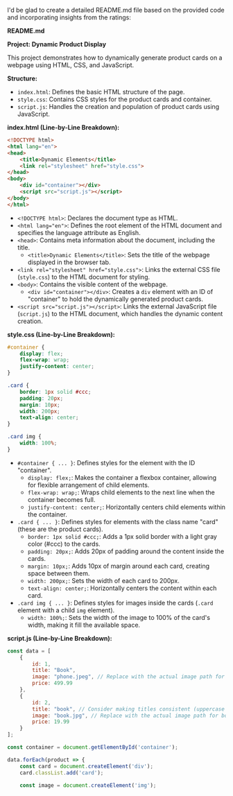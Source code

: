 I'd be glad to create a detailed README.md file based on the provided code and incorporating insights from the ratings:

**README.md**

**Project: Dynamic Product Display**

This project demonstrates how to dynamically generate product cards on a webpage using HTML, CSS, and JavaScript.

**Structure:**

- `index.html`: Defines the basic HTML structure of the page.
- `style.css`: Contains CSS styles for the product cards and container.
- `script.js`:  Handles the creation and population of product cards using JavaScript.

**index.html (Line-by-Line Breakdown):**

```html
<!DOCTYPE html>
<html lang="en">
<head>
    <title>Dynamic Elements</title>
    <link rel="stylesheet" href="style.css">
</head>
<body>
    <div id="container"></div>
    <script src="script.js"></script>
</body>
</html>
```

- `<!DOCTYPE html>`: Declares the document type as HTML.
- `<html lang="en">`: Defines the root element of the HTML document and specifies the language attribute as English.
- `<head>`: Contains meta information about the document, including the title.
    - `<title>Dynamic Elements</title>`: Sets the title of the webpage displayed in the browser tab.
- `<link rel="stylesheet" href="style.css">`: Links the external CSS file (`style.css`) to the HTML document for styling.
- `<body>`: Contains the visible content of the webpage.
    - `<div id="container"></div>`: Creates a `div` element with an ID of "container" to hold the dynamically generated product cards.
- `<script src="script.js"></script>`: Links the external JavaScript file (`script.js`) to the HTML document, which handles the dynamic content creation.

**style.css (Line-by-Line Breakdown):**

```css
#container {
    display: flex;
    flex-wrap: wrap;
    justify-content: center;
}

.card {
    border: 1px solid #ccc;
    padding: 20px;
    margin: 10px;
    width: 200px;
    text-align: center;
}

.card img {
    width: 100%;
}
```

- `#container { ... }`: Defines styles for the element with the ID "container".
    - `display: flex;`: Makes the container a flexbox container, allowing for flexible arrangement of child elements.
    - `flex-wrap: wrap;`: Wraps child elements to the next line when the container becomes full.
    - `justify-content: center;`: Horizontally centers child elements within the container.
- `.card { ... }`: Defines styles for elements with the class name "card" (these are the product cards).
    - `border: 1px solid #ccc;`: Adds a 1px solid border with a light gray color (#ccc) to the cards.
    - `padding: 20px;`: Adds 20px of padding around the content inside the cards.
    - `margin: 10px;`: Adds 10px of margin around each card, creating space between them.
    - `width: 200px;`: Sets the width of each card to 200px.
    - `text-align: center;`: Horizontally centers the content within each card.
- `.card img { ... }`: Defines styles for images inside the cards (`.card` element with a child `img` element).
    - `width: 100%;`: Sets the width of the image to 100% of the card's width, making it fill the available space.

**script.js (Line-by-Line Breakdown):**

```javascript
const data = [
    {
        id: 1,
        title: "Book",
        image: "phone.jpeg", // Replace with the actual image path for book
        price: 499.99
    },
    {
        id: 2,
        title: "book", // Consider making titles consistent (uppercase or lowercase)
        image: "book.jpg", // Replace with the actual image path for book
        price: 19.99
    }
];

const container = document.getElementById('container');

data.forEach(product => {
    const card = document.createElement('div');
    card.classList.add('card');

    const image = document.createElement('img');
